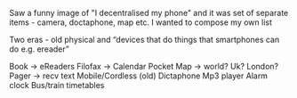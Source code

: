 Saw a funny image of "I decentralised my phone" and it was set of separate items - camera, doctaphone, map etc. I wanted to compose my own list

Two eras - old physical and “devices that do things that smartphones can do e.g. ereader”

Book -> eReaders
Filofax -> Calendar
Pocket Map -> world? Uk? London?
Pager -> recv text
Mobile/Cordless (old)
Dictaphone
Mp3 player
Alarm clock
Bus/train timetables